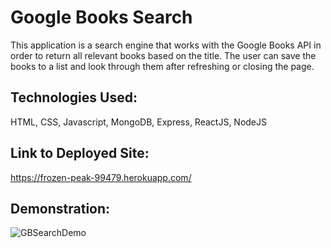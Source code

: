 # Google Books Search

This application is a search engine that works with the Google Books API in order to return all relevant books based on the title. 
The user can save the books to a list and look through them after refreshing or closing the page. 

## Technologies Used: 
HTML, CSS, Javascript, MongoDB, Express, ReactJS, NodeJS

## Link to Deployed Site: 
https://frozen-peak-99479.herokuapp.com/

## Demonstration: 
![GBSearchDemo](img/gbsearch.gif)